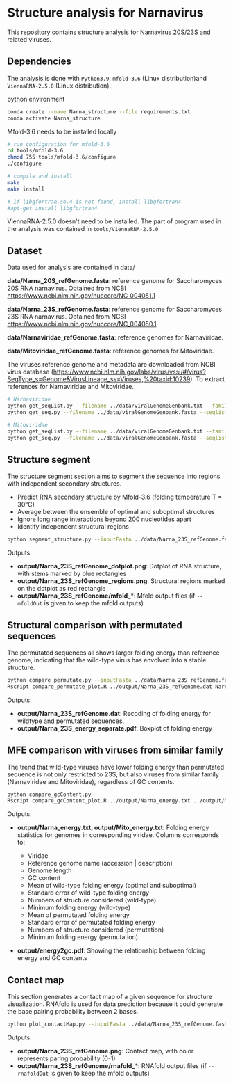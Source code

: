 # Structure analysis for Narnavirus

This repository contains structure analysis for Narnavirus 20S/23S and related viruses.



## Dependencies

The analysis is done with ```Python3.9```, ```mfold-3.6``` (Linux distribution)and ```ViennaRNA-2.5.0``` (Linux distribution). 

python environment

```bash
conda create --name Narna_structure --file requirements.txt
conda activate Narna_structure
```

Mfold-3.6 needs to be installed locally

```bash
# run configuration for mfold-3.6
cd tools/mfold-3.6
chmod 755 tools/mfold-3.6/configure
./configure

# compile and install
make
make install

# if libgfortran.so.4 is not found, install libgfortran4
#apt-get install libgfortran4
```

ViennaRNA-2.5.0 doesn't need to be installed. The part of program used in the analysis was contained in ```tools/ViennaRNA-2.5.0```



## Dataset

Data used for analysis are contained in data/

**data/Narna_20S_refGenome.fasta**: reference genome for Saccharomyces 20S RNA narnavirus. Obtained from NCBI https://www.ncbi.nlm.nih.gov/nuccore/NC_004051.1

**data/Narna_23S_refGenome.fasta**: reference genome for Saccharomyces 23S RNA narnavirus. Obtained from NCBI https://www.ncbi.nlm.nih.gov/nuccore/NC_004050.1

**data/Narnaviridae_refGenome.fasta**: reference genomes for Narnaviridae.

**data/Mitoviridae_refGenome.fasta**: reference genomes for Mitoviridae.

The viruses reference genome and metadata are downloaded from NCBI virus database (https://www.ncbi.nlm.nih.gov/labs/virus/vssi/#/virus?SeqType_s=Genome&VirusLineage_ss=Viruses,%20taxid:10239). To extract references for Narnaviridae and Mitoviridae.

```bash
# Narnaviridae
python get_seqList.py --filename ../data/viralGenomeGenbank.txt --family Narnaviridae --ref > ../data/Narnaviridae_list.txt
python get_seq.py --filename ../data/viralGenomeGenbank.fasta --seqlist ../data/Narnaviridae_list.txt > ../data/Narnaviridae_refGenome.fasta

# Mitoviridae
python get_seqList.py --filename ../data/viralGenomeGenbank.txt --family Mitoviridae --ref > ../data/Mitoviridae_list.txt
python get_seq.py --filename ../data/viralGenomeGenbank.fasta --seqlist ../data/Mitoviridae_list.txt > ../data/Mitoviridae_refGenome.fasta
```



## Structure segment

The structure segment section aims to segment the sequence into regions with independent secondary structures.

- Predict RNA secondary structure by Mfold-3.6 (folding temperature T = 30&deg;C)
- Average between the ensemble of optimal and suboptimal structures
- Ignore long range interactions beyond 200 nucleotides apart
- Identify independent structural regions

```bash
python segment_structure.py --inputFasta ../data/Narna_23S_refGenome.fasta --mfoldOut --outdir ../output/
```

Outputs:

- **output/Narna_23S_refGenome_dotplot.png**: Dotplot of RNA structure, with stems marked by blue rectangles
- **output/Narna_23S_refGenome_regions.png**: Structural regions marked on the dotplot as red rectangle
- **output/Narna_23S_refGenome/mfold_***: Mfold output files (if ```--mfoldOut``` is given to keep the mfold outputs)

 

## Structural comparison with permutated sequences

The permutated sequences all shows larger folding energy than reference genome, indicating that the wild-type virus has envolved into a stable structure.

```bash
python compare_permutate.py --inputFasta ../data/Narna_23S_refGenome.fasta --outdir ../output/
Rscript compare_permutate_plot.R ../output/Narna_23S_refGenome.dat Narna23S
```

Outputs:

- **output/Narna_23S_refGenome.dat**: Recoding of folding energy for wildtype and permutated sequences. 
- **output/Narna_23S_energy_separate.pdf**: Boxplot of folding energy



## MFE comparison with viruses from similar family

The trend that wild-type viruses have lower folding energy than permutated sequence is not only restricted to 23S, but also viruses from similar family (Narnaviridae and Mitoviridae), regardless of GC contents.

```bash
python compare_gcContent.py
Rscript compare_gcContent_plot.R ../output/Narna_energy.txt ../output/Mito_energy.txt
```

Outputs:

- **output/Narna_energy.txt, output/Mito_energy.txt**: Folding energy statistics for genomes in corresponding viridae. Columns corresponds to:
  - Viridae
  - Reference genome name (accession | description)
  - Genome length
  - GC content
  - Mean of wild-type folding energy (optimal and suboptimal)
  - Standard error of wild-type folding energy
  - Numbers of structure considered (wild-type)
  - Minimum folding energy (wild-type)
  - Mean of permutated folding energy
  - Standard error of permutated folding energy
  - Numbers of structure considered (permutation)
  - Minimum folding energy (permutation)

- **output/energy2gc.pdf**: Showing the relationship between folding energy and GC contents



## Contact map

This section generates a contact map of a given sequence for structure visualization. RNAfold is used for data prediction because it could generate the base pairing probability between 2 bases.

```bash
python plot_contactMap.py --inputFasta ../data/Narna_23S_refGenome.fasta --rnafoldOut --outdir ../output/
```

Outputs:

- **output/Narna_23S_refGenome.png**: Contact map, with color represents paring probability (0-1)
- **output/Narna_23S_refGenome/rnafold_***: RNAfold output files (if ```--rnafoldOut``` is given to keep the mfold outputs)



